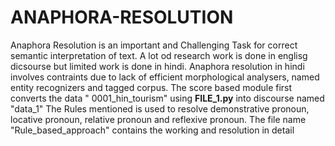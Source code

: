 # ANAPHORA-RESOLUTION
Anaphora Resolution is an important and Challenging Task for correct semantic interpretation of text. A lot od research work is done in englisg dicsourse but limited work is done in hindi. Anaphora resolution in hindi involves contraints due to lack of efficient morphological analysers, named entity recognizers and tagged corpus.
The score based module first converts the data " 0001_hin_tourism" using **FILE_1.py** into discourse named "data_1"
The Rules mentioned is used to resolve demonstrative pronoun, locative pronoun, relative pronoun and reflexive pronoun.
The file name "Rule_based_approach" contains the working and resolution in detail 

